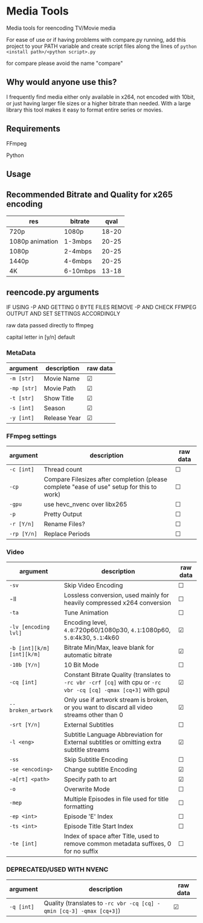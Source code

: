 # Media Tools

 Media tools for reencoding TV/Movie media

 For ease of use or if having problems with compare.py running, add this project to your PATH variable and create script files along the lines of `python <install path>/<python script>.py`

 for compare please avoid the name "compare"

## Why would anyone use this?

 I frequently find media either only available in x264, not encoded with 10bit, or just having larger file sizes or a higher bitrate than needed. With a large library this tool makes it easy to format entire series or movies.

## Requirements

 FFmpeg

 Python

## Usage

## Recommended Bitrate and Quality for x265 encoding

| res             | bitrate  | qval  |
| --------------- | -------- | ----- |
| 720p            | 1080p    | 18-20 |
| 1080p animation | 1-3mbps  | 20-25 |
| 1080p           | 2-4mbps  | 20-25 |
| 1440p           | 4-6mbps  | 20-25 |
| 4K              | 6-10mbps | 13-18 |

## reencode.py arguments

IF USING -P AND GETTING 0 BYTE FILES REMOVE -P AND CHECK FFMPEG OUTPUT AND SET SETTINGS ACCORDINGLY

raw data passed directly to ffmpeg

capital letter in \[y/n\] default

### MetaData

| argument    | description  | raw data |
| ----------- | ------------ | -------- |
| `-m [str]`  | Movie Name   | &#9745;  |
| `-mp [str]` | Movie Path   | &#9745;  |
| `-t [str]`  | Show Title   | &#9745;  |
| `-s [int]`  | Season       | &#9745;  |
| `-y [int]`  | Release Year | &#9745;  |

### FFmpeg settings

| argument    | description                                                                               | raw data |
| ----------- | ----------------------------------------------------------------------------------------- | -------- |
| `-c [int]`  | Thread count                                                                              | &#9744;  |
| `-cp`       | Compare Filesizes after completion (please complete "ease of use" setup for this to work) | &#9744;  |
| `-gpu`      | use hevc_nvenc over libx265                                                               | &#9744;  |
| `-p`        | Pretty Output                                                                             | &#9744;  |
| `-r [Y/n]`  | Rename Files?                                                                             | &#9744;  |
| `-rp [Y/n]` | Replace Periods                                                                           | &#9744;  |

### Video

| argument                   | description                                                                                                       | raw data |
| -------------------------- | ----------------------------------------------------------------------------------------------------------------- | -------- |
| `-sv`                      | Skip Video Encoding                                                                                               | &#9744;  |
| -ll                        | Lossless conversion, used mainly for heavily compressed x264 conversion                                           | &#9744;  |
| `-ta`                      | Tune Animation                                                                                                    | &#9744;  |
| `-lv [encoding lvl]`       | Encoding level, `4.0`:720p60/1080p30, `4.1`:1080p60, `5.0`:4k30, `5.1`:4k60                                       | &#9745;  |
| `-b [int][k/m] [int][k/m]` | Bitrate Min/Max, leave blank for automatic bitrate                                                                | &#9745;  |
| `-10b [Y/n]`               | 10 Bit Mode                                                                                                       | &#9744;  |
| `-cq [int]`                | Constant Bitrate Quality (translates to `-rc vbr -crf [cq]` with cpu or `-rc vbr -cq [cq] -qmax [cq+3]` with gpu) | &#9745;  |
| `--broken_artwork`         | Only use if artwork stream is broken, or you want to discard all video streams other than 0                       | &#9745;  |
| `-srt [Y/n]`               | External Subtitles                                                                                                | &#9744;  |
| `-l <eng>`                 | Subtitle Language Abbreviation for External subtitles or omitting extra subtitle streams                          | &#9745;  |
| `-ss`                      | Skip Subtitle Encoding                                                                                            | &#9744;  |
| `-se <encoding>`           | Change subtitle Encoding                                                                                          | &#9745;  |
| `-a[rt] <path>`            | Specify path to art                                                                                               | &#9745;  |
| `-o`                       | Overwrite Mode                                                                                                    | &#9744;  |
| `-mep`                     | Multiple Episodes in file used for title formatting                                                               | &#9744;  |
| `-ep <int>`                | Episode \'E\' Index                                                                                               | &#9744;  |
| `-ts <int>`                | Episode Title Start Index                                                                                         | &#9744;  |
| `-te [int]`                | Index of space after Title, used to remove common metadata suffixes, 0 for no suffix                              | &#9744;  |

### DEPRECATED/USED WITH NVENC

| argument   | description                                                          | raw data |
| ---------- | -------------------------------------------------------------------- | -------- |
| `-q [int]` | Quality (translates to `-rc vbr -cq [cq] -qmin [cq-3] -qmax [cq+3]`) | &#9745;  |
